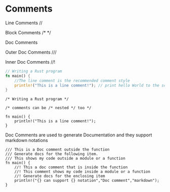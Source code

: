 # Comments

Line Comments //

Block Comments /\*  \*/

Doc Comments

Outer Doc Comments ///

Inner Doc Comments //!

```rust
// Writing a Rust program
fn main() {
    //The line comment is the recommended comment style
    println!("This is a line comment!"); // print hello World to the screen
}
```

```
/* Writing a Rust program */

/* comments can be /* nested */ too */

fn main() {
    println!("This is a line comment!");
}

```

Doc Comments are used to generate Documentation and they support markdown notations

```
/// This is a Doc comment outside the function
/// Generate docs for the following item.
/// This shows my code outside a module or a function
fn main() {
    //! This a doc comment that is inside the function   
    //! This comment shows my code inside a module or a function  
    //! Generate docs for the enclosing item
    println!("{} can support {} notation","Doc comment","markdown");
}
```

